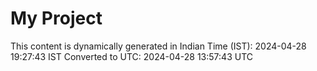 # My Project

This content is dynamically generated in Indian Time (IST): 2024-04-28 19:27:43 IST
Converted to UTC: 2024-04-28 13:57:43 UTC

